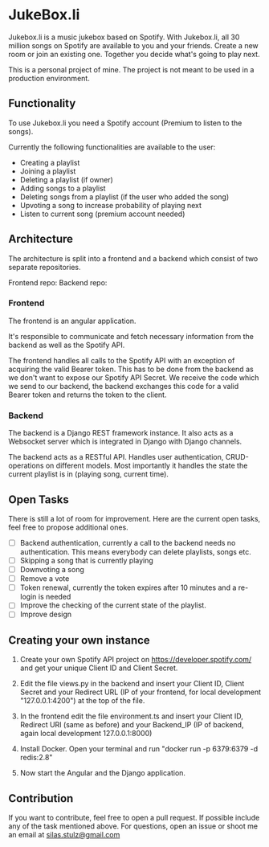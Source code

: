 # JukeBox.li

Jukebox.li is a music jukebox based on Spotify. With Jukebox.li, all 30 million songs on Spotify are available to you and your friends. Create a new room or join an existing one. Together you decide what's going to play next.

This is a personal project of mine. The project is not meant to be used in a production environment.

## Functionality
To use Jukebox.li you need a Spotify account (Premium to listen to the songs).

Currently the following functionalities are available to the user:
- Creating a playlist
- Joining a playlist
- Deleting a playlist (if owner)
- Adding songs to a playlist
- Deleting songs from a playlist (if the user who added the song)
- Upvoting a song to increase probability of playing next
- Listen to current song (premium account needed)


## Architecture
The architecture is split into a frontend and a backend which consist of two separate repositories.

Frontend repo:
Backend repo:

### Frontend
The frontend is an angular application.

It's responsible to communicate and fetch necessary information from the backend as well as the Spotify API.

The frontend handles all calls to the Spotify API with an exception of acquiring the valid Bearer token. This has to be done from the backend as we don't want to expose our Spotify API Secret. We receive the code which we send to our backend, the backend exchanges this code for a valid Bearer token and returns the token to the client.

### Backend
The backend is a Django REST framework instance. It also acts as a Websocket server which is integrated in Django with Django channels.

The backend acts as a RESTful API. Handles user authentication, CRUD-operations on different models. Most importantly it handles the state the current playlist is in (playing song, current time).

## Open Tasks
There is still a lot of room for improvement. Here are the current open tasks, feel free to propose additional ones.

- [ ] Backend authentication, currently a call to the backend needs no authentication. This means everybody can delete playlists, songs etc.
- [ ] Skipping a song that is currently playing
- [ ] Downvoting a song
- [ ] Remove a vote
- [ ] Token renewal, currently the token expires after 10 minutes and a re-login is needed
- [ ] Improve the checking of the current state of the playlist.
- [ ] Improve design

## Creating your own instance

1. Create your own Spotify API project on https://developer.spotify.com/ and get your unique Client ID and Client Secret.

2. Edit the file views.py in the backend and insert your Client ID, Client Secret and your Redirect URL (IP of your frontend, for local development "127.0.0.1:4200") at the top of the file.

3. In the frontend edit the file environment.ts and insert your Client ID, Redirect URI (same as before) and your Backend_IP (IP of backend, again local development 127.0.0.1:8000)

4. Install Docker. Open your terminal and run "docker run -p 6379:6379 -d redis:2.8"

5. Now start the Angular and the Django application.

## Contribution
If you want to contribute, feel free to open a pull request. If possible include any of the task mentioned above. For questions, open an issue or shoot me an email at silas.stulz@gmail.com
